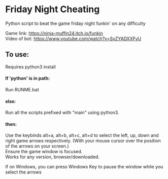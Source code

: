 # Friday Night Cheating
Python script to beat the game friday night funkin' on any difficulty    

Game link: https://ninja-muffin24.itch.io/funkin    
Video of bot: https://www.youtube.com/watch?v=SvZYADXXFyU    

## To use:    
Requires python3 install    

#### If 'python' is in path:    
Run RUNME.bat    

#### else:    
Run all the scripts prefixed with "main" using python3.     

#### then:    
Use the keybinds alt+a, alt+b, alt+c, alt+d to select the left, up, down and right game arrows respectively. (With your mouse cursor over the position of the arrows on your screen.)    
Ensure the game window is focused.    
Works for any version, browser/downloaded.    

If on Windows, you can press Windows Key to pause the window while you select the arrows    